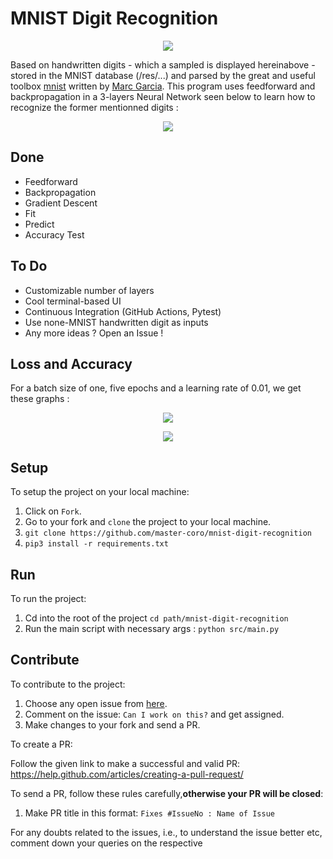 # MNIST Digit Recognition

<p align="center">
<img src="https://raw.githubusercontent.com/master-coro/mnist-digit-recognition/master/res/MNIST.png">
</p>

Based on handwritten digits - which a sampled is displayed hereinabove -  stored in the MNIST database (/res/...) and parsed by the great and useful toolbox [mnist](https://github.com/datapythonista/mnist) written by [Marc Garcia](https://github.com/datapythonista). This program uses feedforward and backpropagation in a 3-layers Neural Network seen below to learn how to recognize the former mentionned digits :

<p align="center">
<img src="https://raw.githubusercontent.com/master-coro/mnist-digit-recognition/master/res/iHDtO.png">
</p>

## Done

* Feedforward
* Backpropagation
* Gradient Descent
* Fit
* Predict
* Accuracy Test

## To Do

* Customizable number of layers
* Cool terminal-based UI
* Continuous Integration (GitHub Actions, Pytest)
* Use none-MNIST handwritten digit as inputs
* Any more ideas ? Open an Issue !

## Loss and Accuracy

For a batch size of one, five epochs and a learning rate of 0.01, we get these graphs :

<p align="center">
<img src="https://raw.githubusercontent.com/master-coro/mnist-digit-recognition/master/res/lossfunction.png">
</p>
<p align="center">
<img src="https://raw.githubusercontent.com/master-coro/mnist-digit-recognition/master/res/accuracyfunction.png">
</p>

## Setup

To setup the project on your local machine:

1. Click on `Fork`.
2. Go to your fork and `clone` the project to your local machine.
3. `git clone https://github.com/master-coro/mnist-digit-recognition`
4. `pip3 install -r requirements.txt`

## Run

To run the project:
1. Cd into the root of the project `cd path/mnist-digit-recognition`
2. Run the main script with necessary args : `python src/main.py`

## Contribute

To contribute to the project:

1. Choose any open issue from [here](https://github.com/master-coro/mnist-digit-recognition/issues). 
2. Comment on the issue: `Can I work on this?` and get assigned.
3. Make changes to your fork and send a PR.

To create a PR:

Follow the given link to make a successful and valid PR: https://help.github.com/articles/creating-a-pull-request/

To send a PR, follow these rules carefully,**otherwise your PR will be closed**:

1. Make PR title in this format: `Fixes #IssueNo : Name of Issue`

For any doubts related to the issues, i.e., to understand the issue better etc, comment down your queries on the respective 
